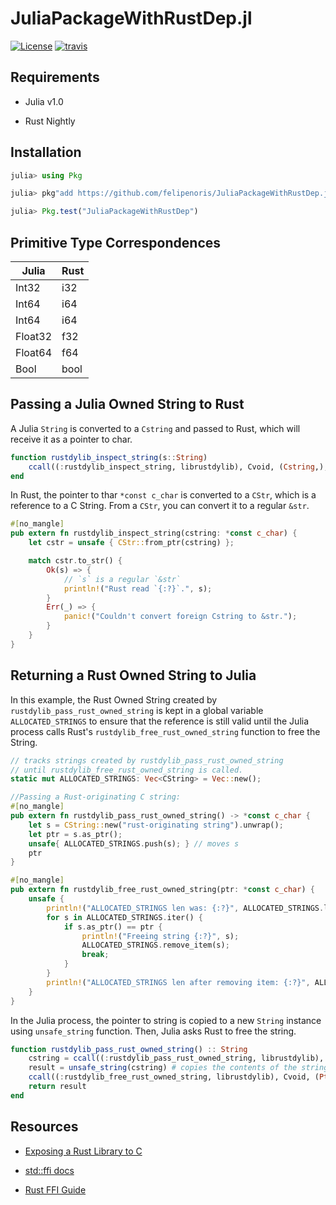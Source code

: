 
# JuliaPackageWithRustDep.jl

[![License][license-img]](LICENSE)
[![travis][travis-img]][travis-url]

[license-img]: http://img.shields.io/badge/license-MIT-brightgreen.svg?style=flat
[travis-img]: https://img.shields.io/travis/felipenoris/JuliaPackageWithRustDep.jl/master.svg?label=Linux+/+macOS
[travis-url]: https://travis-ci.org/felipenoris/JuliaPackageWithRustDep.jl

## Requirements

* Julia v1.0

* Rust Nightly

## Installation

```julia
julia> using Pkg

julia> pkg"add https://github.com/felipenoris/JuliaPackageWithRustDep.jl.git"

julia> Pkg.test("JuliaPackageWithRustDep")

```

## Primitive Type Correspondences

| Julia   | Rust |
| ------- | ---- |
| Int32   | i32  |
| Int64   | i64  |
| Int64   | i64  |
| Float32 | f32  |
| Float64 | f64  |
| Bool    | bool |

## Passing a Julia Owned String to Rust

A Julia `String` is converted to a `Cstring` and passed to Rust, which will receive it as a pointer to char.

```julia
function rustdylib_inspect_string(s::String)
    ccall((:rustdylib_inspect_string, librustdylib), Cvoid, (Cstring,), s)
end
```

In Rust, the pointer to thar `*const c_char` is converted to a `CStr`, which is a reference to a C String.
From a `CStr`, you can convert it to a regular `&str`.

```rust
#[no_mangle]
pub extern fn rustdylib_inspect_string(cstring: *const c_char) {
    let cstr = unsafe { CStr::from_ptr(cstring) };

    match cstr.to_str() {
        Ok(s) => {
            // `s` is a regular `&str`
            println!("Rust read `{:?}`.", s);
        }
        Err(_) => {
            panic!("Couldn't convert foreign Cstring to &str.");
        }
    }
}
```

## Returning a Rust Owned String to Julia

In this example, the Rust Owned String created by `rustdylib_pass_rust_owned_string`
is kept in a global variable `ALLOCATED_STRINGS` to ensure that
the reference is still valid until the Julia process calls Rust's
`rustdylib_free_rust_owned_string` function to free the String.

```rust
// tracks strings created by rustdylib_pass_rust_owned_string
// until rustdylib_free_rust_owned_string is called.
static mut ALLOCATED_STRINGS: Vec<CString> = Vec::new();

//Passing a Rust-originating C string:
#[no_mangle]
pub extern fn rustdylib_pass_rust_owned_string() -> *const c_char {
    let s = CString::new("rust-originating string").unwrap();
    let ptr = s.as_ptr();
    unsafe{ ALLOCATED_STRINGS.push(s); } // moves s
    ptr
}

#[no_mangle]
pub extern fn rustdylib_free_rust_owned_string(ptr: *const c_char) {
    unsafe {
        println!("ALLOCATED_STRINGS len was: {:?}", ALLOCATED_STRINGS.len());
        for s in ALLOCATED_STRINGS.iter() {
            if s.as_ptr() == ptr {
                println!("Freeing string {:?}", s);
                ALLOCATED_STRINGS.remove_item(s);
                break;
            }
        }
        println!("ALLOCATED_STRINGS len after removing item: {:?}", ALLOCATED_STRINGS.len());
    }
}
```

In the Julia process, the pointer to string is copied to a new `String` instance using `unsafe_string` function.
Then, Julia asks Rust to free the string.

```julia
function rustdylib_pass_rust_owned_string() :: String
	cstring = ccall((:rustdylib_pass_rust_owned_string, librustdylib), Ptr{UInt8}, ())
	result = unsafe_string(cstring) # copies the contents of the string
	ccall((:rustdylib_free_rust_owned_string, librustdylib), Cvoid, (Ptr{UInt8},), cstring) # ask Rust to free the memory
	return result
end
```

## Resources

* [Exposing a Rust Library to C](http://greyblake.com/blog/2017/08/10/exposing-rust-library-to-c/)

* [std::ffi docs](https://doc.rust-lang.org/std/ffi/index.html)

* [Rust FFI Guide](https://michael-f-bryan.github.io/rust-ffi-guide/)
